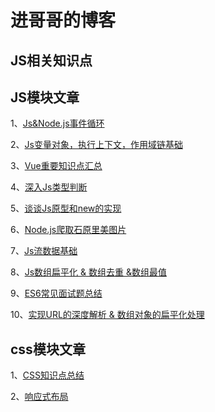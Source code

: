# 进哥哥的博客
## JS相关知识点
## JS模块文章
1、[Js&Node.js事件循环](https://github.com/jingegebuguai/JavaScript/issues/3)

2、[Js变量对象，执行上下文，作用域链基础](https://github.com/jingegebuguai/JavaScript/issues/4)

3、[Vue重要知识点汇总](https://github.com/jingegebuguai/JavaScript-/blob/master/Vue%E9%87%8D%E8%A6%81%E9%87%8D%E8%A7%86%E7%82%B9%E6%B1%87%E6%80%BB.md)

4、[深入Js类型判断](https://github.com/jingegebuguai/JavaScript-/blob/master/%E6%B7%B1%E5%85%A5Js%E7%B1%BB%E5%9E%8B%E5%88%A4%E6%96%AD.md)

5、[谈谈Js原型和new的实现](https://github.com/jingegebuguai/JavaScript-/blob/master/%E8%B0%88%E8%B0%88Js%E5%8E%9F%E5%9E%8B%E5%92%8Cnew%E7%9A%84%E5%AE%9E%E7%8E%B0.md)

6、[Node.js爬取石原里美图片](https://github.com/jingegebuguai/JavaScript-/blob/master/Node%E7%88%AC%E5%8F%96%E7%9F%B3%E5%8E%9F%E9%87%8C%E7%BE%8E%E7%9A%84%E5%9B%BE%E7%89%87.md)

7、[Js流数据基础](https://github.com/jingegebuguai/JavaScript-/blob/master/Js%E6%B5%81%E6%95%B0%E6%8D%AE%E5%9F%BA%E7%A1%80.md)

8、[Js数组扁平化 & 数组去重 &数组最值](https://github.com/jingegebuguai/JavaScript-/blob/master/Js%E6%95%B0%E7%BB%84%E6%89%81%E5%B9%B3%E5%8C%96%20%26%20%E6%95%B0%E7%BB%84%E5%8E%BB%E9%87%8D%20%26%E6%95%B0%E7%BB%84%E6%9C%80%E5%80%BC.md)

9、[ES6常见面试题总结](https://github.com/jingegebuguai/JavaScript/issues/1)

10、[实现URL的深度解析 & 数组对象的扁平化处理](https://github.com/jingegebuguai/JavaScript/issues/2)


## css模块文章
1、[CSS知识点总结](https://github.com/jingegebuguai/JavaScript-/blob/master/CSS%E7%9F%A5%E8%AF%86%E7%82%B9%E6%80%BB%E7%BB%93.md)

2、[响应式布局](https://github.com/jingegebuguai/JavaScript-/blob/master/%E5%93%8D%E5%BA%94%E5%BC%8F%E5%B8%83%E5%B1%80.md)

